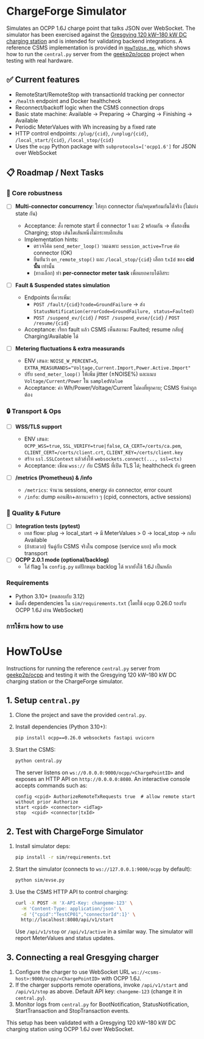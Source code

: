 # ChargeForge Simulator

Simulates an OCPP 1.6J charge point that talks JSON over WebSocket. The
simulator has been exercised against the [Gresgying 120 kW–180 kW DC charging
station](https://www.gresgying.global/product/120kw-180kw-dc-charging-station.html)
and is intended for validating backend integrations. A reference CSMS
implementation is provided in [`HowToUse.me`](HowToUse.me), which shows how to
run the `central.py` server from the
[geekp2p/ocpp](https://github.com/geekp2p/ocpp) project when testing with real
hardware.

## ✅ Current features

- RemoteStart/RemoteStop with transactionId tracking per connector
- `/health` endpoint and Docker healthcheck
- Reconnect/backoff logic when the CSMS connection drops
- Basic state machine: Available → Preparing → Charging → Finishing → Available
- Periodic MeterValues with Wh increasing by a fixed rate
- HTTP control endpoints: `/plug/{cid}`, `/unplug/{cid}`, `/local_start/{cid}`, `/local_stop/{cid}`
- Uses the `ocpp` Python package with `subprotocols=['ocpp1.6']` for JSON over WebSocket

## 📋 Roadmap / Next Tasks

### 🔶 Core robustness
- [ ] **Multi-connector concurrency**: ให้ทุก connector เริ่ม/หยุดพร้อมกันได้จริง (ไม่แย่ง state กัน)
  - Acceptance: สั่ง remote start ที่ connector 1 และ 2 พร้อมกัน → ทั้งสองขึ้น Charging; stop เส้นใดเส้นหนึ่งไม่กระทบอีกเส้น
  - Implementation hints:
    - ตรวจโค้ด `send_meter_loop()` วนเฉพาะ `session_active=True` ต่อ connector (OK)
    - ยืนยันว่า `on_remote_stop()` และ `/local_stop/{cid}` เลือก `txId` ของ **cid นั้น** เท่านั้น
    - (ทางเลือก) ทำ **per-connector meter task** เพื่อแยกคาบได้อิสระ

- [ ] **Fault & Suspended states simulation**
  - Endpoints ที่ควรเพิ่ม:
    - `POST /fault/{cid}?code=GroundFailure` → ส่ง `StatusNotification(errorCode=GroundFailure, status=Faulted)`
    - `POST /suspend_ev/{cid}` / `POST /suspend_evse/{cid}` / `POST /resume/{cid}`
  - Acceptance: เรียก fault แล้ว CSMS เห็นสถานะ Faulted; resume กลับสู่ Charging/Available ได้

- [ ] **Metering fluctuations & extra measurands**
  - ENV เสนอ: `NOISE_W_PERCENT=5`, `EXTRA_MEASURANDS="Voltage,Current.Import,Power.Active.Import"`
  - ปรับ `send_meter_loop()` ให้เพิ่ม jitter (±NOISE%) และแนบ `Voltage/Current/Power` ใน `sampledValue`
  - Acceptance: ค่า Wh/Power/Voltage/Current ไม่คงที่ทุกคาบ; CSMS รับค่าถูกต้อง

### 🔒 Transport & Ops
- [ ] **WSS/TLS support**
  - ENV เสนอ:  
    `OCPP_WSS=true`, `SSL_VERIFY=true|false`, `CA_CERT=/certs/ca.pem`, `CLIENT_CERT=/certs/client.crt`, `CLIENT_KEY=/certs/client.key`
  - สร้าง `ssl.SSLContext` แล้วส่งให้ `websockets.connect(..., ssl=ctx)`
  - Acceptance: เชื่อม `wss://` กับ CSMS ที่เปิด TLS ได้; healthcheck ยัง green

- [ ] **/metrics (Prometheus) & /info**
  - `/metrics`: จำนวน sessions, energy ต่อ connector, error count
  - `/info`: dump คอนฟิก+สถานะคร่าว ๆ (cpid, connectors, active sessions)

### 🧪 Quality & Future
- [ ] **Integration tests (pytest)**
  - เทส flow: plug → local_start → มี MeterValues > 0 → local_stop → กลับ Available
  - (ถ้าสะดวก) รันคู่กับ CSMS จริงใน compose (service แยก) หรือ mock transport
- [ ] **OCPP 2.0.1 mode (optional/backlog)**  
  - ใส่ flag ใน `config.py` แต่ปักหมุด backlog ได้ หากยังใช้ 1.6J เป็นหลัก

### Requirements
- Python 3.10+ (ทดสอบกับ 3.12)
- ติดตั้ง dependencies ใน `sim/requirements.txt` (โดยใช้ `ocpp` 0.26.0 รองรับ OCPP 1.6J ผ่าน WebSocket)

### การใช้งาน how to use

# HowToUse

Instructions for running the reference `central.py` server from [geekp2p/ocpp](https://github.com/geekp2p/ocpp) and testing it with the Gresgying 120 kW–180 kW DC charging station or the ChargeForge simulator.

## 1. Setup `central.py`
1. Clone the project and save the provided `central.py`.
2. Install dependencies (Python 3.10+):
   ```bash
   pip install ocpp==0.26.0 websockets fastapi uvicorn
   ```
3. Start the CSMS:
   ```bash
   python central.py
   ```
   The server listens on `ws://0.0.0.0:9000/ocpp/<ChargePointID>` and exposes an HTTP API on `http://0.0.0.0:8080`.
   An interactive console accepts commands such as:

   ```
   config <cpid> AuthorizeRemoteTxRequests true  # allow remote start without prior Authorize
   start <cpid> <connector> <idTag>
   stop  <cpid> <connector|txId>
   ```

## 2. Test with ChargeForge Simulator
1. Install simulator deps:
   ```bash
   pip install -r sim/requirements.txt
   ```
2. Start the simulator (connects to `ws://127.0.0.1:9000/ocpp` by default):
   ```bash
   python sim/evse.py
   ```
3. Use the CSMS HTTP API to control charging:
   ```bash
   curl -X POST -H 'X-API-Key: changeme-123' \
     -H 'Content-Type: application/json' \
     -d '{"cpid":"TestCP01","connectorId":1}' \
     http://localhost:8080/api/v1/start
   ```
   Use `/api/v1/stop` or `/api/v1/active` in a similar way. The simulator will report MeterValues and status updates.

## 3. Connecting a real Gresgying charger
1. Configure the charger to use WebSocket URL `ws://<csms-host>:9000/ocpp/<ChargePointID>` with OCPP 1.6J.
2. If the charger supports remote operations, invoke `/api/v1/start` and `/api/v1/stop` as above. Default API key: `changeme-123` (change it in `central.py`).
3. Monitor logs from `central.py` for BootNotification, StatusNotification, StartTransaction and StopTransaction events.

This setup has been validated with a Gresgying 120 kW–180 kW DC charging station using OCPP 1.6J over WebSocket.
